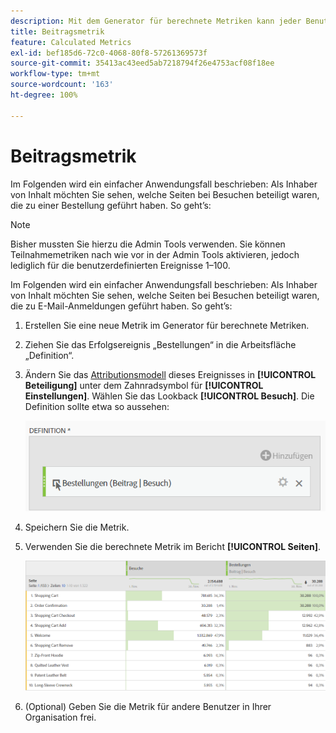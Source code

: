 ```yaml
---
description: Mit dem Generator für berechnete Metriken kann jeder Benutzer eine Beitragsmetrik erstellen.
title: Beitragsmetrik
feature: Calculated Metrics
exl-id: bef185d6-72c0-4068-80f8-57261369573f
source-git-commit: 35413ac43eed5ab7218794f26e4753acf08f18ee
workflow-type: tm+mt
source-wordcount: '163'
ht-degree: 100%

---
```


# Beitragsmetrik

Im Folgenden wird ein einfacher Anwendungsfall beschrieben: Als Inhaber von Inhalt möchten Sie sehen, welche Seiten bei Besuchen beteiligt waren, die zu einer Bestellung geführt haben. So geht’s:

>[!NOTE]
>
>Bisher mussten Sie hierzu die Admin Tools verwenden. Sie können Teilnahmemetriken nach wie vor in der Admin Tools aktivieren, jedoch lediglich für die benutzerdefinierten Ereignisse 1–100.

Im Folgenden wird ein einfacher Anwendungsfall beschrieben: Als Inhaber von Inhalt möchten Sie sehen, welche Seiten bei Besuchen beteiligt waren, die zu E-Mail-Anmeldungen geführt haben. So geht’s:

1. Erstellen Sie eine neue Metrik im Generator für berechnete Metriken.
1. Ziehen Sie das Erfolgsereignis „Bestellungen“ in die Arbeitsfläche „Definition“.
1. Ändern Sie das [Attributionsmodell](/help/components/c-calcmetrics/c-workflow/cm-workflow/c-build-metrics/m-metric-type-alloc.md) dieses Ereignisses in **[!UICONTROL Beteiligung]** unter dem Zahnradsymbol für **[!UICONTROL Einstellungen]**. Wählen Sie das Lookback **[!UICONTROL Besuch]**. Die Definition sollte etwa so aussehen:

   ![](assets/participation.png)

1. Speichern Sie die Metrik.
1. Verwenden Sie die berechnete Metrik im Bericht **[!UICONTROL Seiten]**.

   ![](assets/participation-pages.png)

1. (Optional) Geben Sie die Metrik für andere Benutzer in Ihrer Organisation frei.
